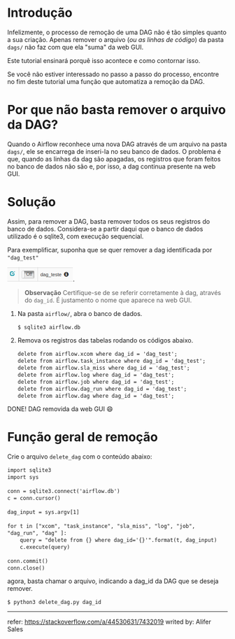# Introdução
Infelizmente, o processo de remoção de uma DAG não é tão simples quanto a sua criação. Apenas remover o arquivo (_ou as linhas de código_) da pasta `dags/` não faz com que ela "suma" da web GUI.

Este tutorial ensinará porquê isso acontece e como contornar isso.

Se você não estiver interessado no passo a passo do processo, encontre no fim deste tutorial uma função que automatiza a remoção da DAG.

# Por que não basta remover o arquivo da DAG?
Quando o Airflow reconhece uma nova DAG através de um arquivo na pasta `dags/`, ele se encarrega de inseri-la no seu banco de dados. O problema é que, quando as linhas da dag são apagadas, os registros que foram feitos no banco de dados não são e, por isso, a dag continua presente na web GUI.

# Solução
Assim, para remover a DAG, basta remover todos os seus registros do banco de dados. Considera-se a partir daqui que o banco de dados utilizado é o sqlite3, com execução sequencial.

Para exemplificar, suponha que se quer remover a dag identificada por `"dag_test"` 

![001](https://github.com/CTS-FGV/geral/blob/master/tutoriais/img/remover_dag_001.png).

> **Observação**
> Certifique-se de se referir corretamente à dag, através do `dag_id`. É justamento o nome que aparece na web GUI.

1. Na pasta `airflow/`, abra o banco de dados.

    ```
    $ sqlite3 airflow.db
    ```

2. Remova os registros das tabelas rodando os códigos abaixo.

    ```
    delete from airflow.xcom where dag_id = 'dag_test';
    delete from airflow.task_instance where dag_id = 'dag_test';
    delete from airflow.sla_miss where dag_id = 'dag_test';
    delete from airflow.log where dag_id = 'dag_test';
    delete from airflow.job where dag_id = 'dag_test';
    delete from airflow.dag_run where dag_id = 'dag_test';
    delete from airflow.dag where dag_id = 'dag_test';
    ```
    
DONE! DAG removida da web GUI :smile: 

# Função geral de remoção

Crie o arquivo `delete_dag` com o conteúdo abaixo:

```
import sqlite3
import sys

conn = sqlite3.connect('airflow.db')
c = conn.cursor()

dag_input = sys.argv[1]

for t in ["xcom", "task_instance", "sla_miss", "log", "job", "dag_run", "dag" ]:
    query = "delete from {} where dag_id='{}'".format(t, dag_input)
    c.execute(query)

conn.commit()
conn.close()
```

agora, basta chamar o arquivo, indicando a dag_id da DAG que se deseja remover.

```
$ python3 delete_dag.py dag_id
```

---
refer: https://stackoverflow.com/a/44530631/7432019
writed by: Alifer Sales
